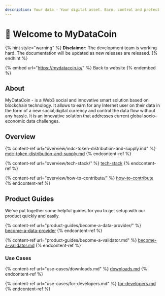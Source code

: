 ```yaml
---
description: Your data - Your digital asset. Earn, control and protect your asset!
---
```


# 👋 Welcome to MyDataCoin

{% hint style="warning" %}
**Disclaimer:** The development team is working hard. The documentation will be updated as new releases are released.
{% endhint %}

{% embed url="https://mydatacoin.io/" %}
Back to website
{% endembed %}

## About

MyDataCoin - is a Web3 social and innovative smart solution based on blockchain technology. It allows to earn for any Internet user on their data in the form of a new social,digital currency and control the data flow without any hassle. It is an innovative solution that addresses current global socio-economic data challenges.

## Overview

{% content-ref url="overview/mdc-token-distribution-and-supply.md" %}
[mdc-token-distribution-and-supply.md](overview/mdc-token-distribution-and-supply.md)
{% endcontent-ref %}

{% content-ref url="overview/tech-stack/" %}
[tech-stack](overview/tech-stack/)
{% endcontent-ref %}

{% content-ref url="overview/how-to-contribute/" %}
[how-to-contribute](overview/how-to-contribute/)
{% endcontent-ref %}

## Product Guides

We've put together some helpful guides for you to get setup with our product quickly and easily.

{% content-ref url="product-guides/become-a-data-provider/" %}
[become-a-data-provider](product-guides/become-a-data-provider/)
{% endcontent-ref %}

{% content-ref url="product-guides/become-a-validator.md" %}
[become-a-validator.md](product-guides/become-a-validator.md)
{% endcontent-ref %}

### Use Cases

{% content-ref url="use-cases/downloads.md" %}
[downloads.md](use-cases/downloads.md)
{% endcontent-ref %}

{% content-ref url="use-cases/for-developers.md" %}
[for-developers.md](use-cases/for-developers.md)
{% endcontent-ref %}

